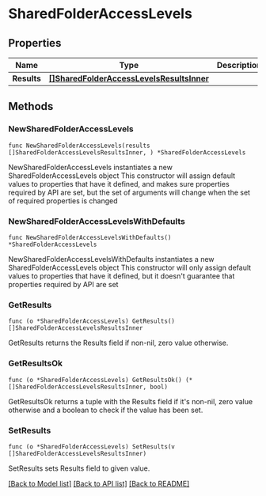 # SharedFolderAccessLevels

## Properties

Name | Type | Description | Notes
------------ | ------------- | ------------- | -------------
**Results** | [**[]SharedFolderAccessLevelsResultsInner**](SharedFolderAccessLevelsResultsInner.md) |  | 

## Methods

### NewSharedFolderAccessLevels

`func NewSharedFolderAccessLevels(results []SharedFolderAccessLevelsResultsInner, ) *SharedFolderAccessLevels`

NewSharedFolderAccessLevels instantiates a new SharedFolderAccessLevels object
This constructor will assign default values to properties that have it defined,
and makes sure properties required by API are set, but the set of arguments
will change when the set of required properties is changed

### NewSharedFolderAccessLevelsWithDefaults

`func NewSharedFolderAccessLevelsWithDefaults() *SharedFolderAccessLevels`

NewSharedFolderAccessLevelsWithDefaults instantiates a new SharedFolderAccessLevels object
This constructor will only assign default values to properties that have it defined,
but it doesn't guarantee that properties required by API are set

### GetResults

`func (o *SharedFolderAccessLevels) GetResults() []SharedFolderAccessLevelsResultsInner`

GetResults returns the Results field if non-nil, zero value otherwise.

### GetResultsOk

`func (o *SharedFolderAccessLevels) GetResultsOk() (*[]SharedFolderAccessLevelsResultsInner, bool)`

GetResultsOk returns a tuple with the Results field if it's non-nil, zero value otherwise
and a boolean to check if the value has been set.

### SetResults

`func (o *SharedFolderAccessLevels) SetResults(v []SharedFolderAccessLevelsResultsInner)`

SetResults sets Results field to given value.



[[Back to Model list]](../README.md#documentation-for-models) [[Back to API list]](../README.md#documentation-for-api-endpoints) [[Back to README]](../README.md)


